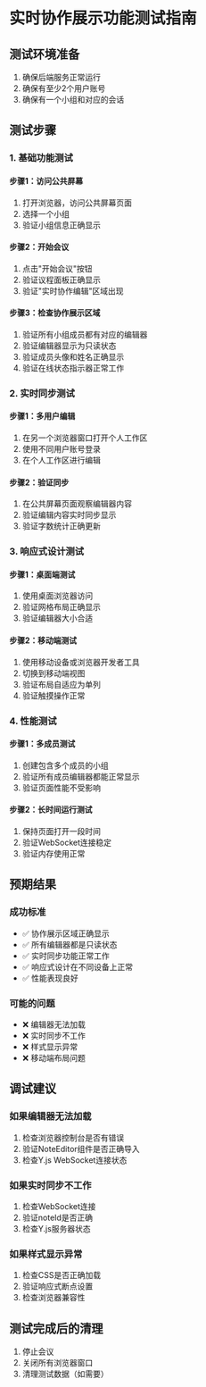 # 实时协作展示功能测试指南

## 测试环境准备

1. 确保后端服务正常运行
2. 确保有至少2个用户账号
3. 确保有一个小组和对应的会话

## 测试步骤

### 1. 基础功能测试

#### 步骤1：访问公共屏幕
1. 打开浏览器，访问公共屏幕页面
2. 选择一个小组
3. 验证小组信息正确显示

#### 步骤2：开始会议
1. 点击"开始会议"按钮
2. 验证议程面板正确显示
3. 验证"实时协作编辑"区域出现

#### 步骤3：检查协作展示区域
1. 验证所有小组成员都有对应的编辑器
2. 验证编辑器显示为只读状态
3. 验证成员头像和姓名正确显示
4. 验证在线状态指示器正常工作

### 2. 实时同步测试

#### 步骤1：多用户编辑
1. 在另一个浏览器窗口打开个人工作区
2. 使用不同用户账号登录
3. 在个人工作区进行编辑

#### 步骤2：验证同步
1. 在公共屏幕页面观察编辑器内容
2. 验证编辑内容实时同步显示
3. 验证字数统计正确更新

### 3. 响应式设计测试

#### 步骤1：桌面端测试
1. 使用桌面浏览器访问
2. 验证网格布局正确显示
3. 验证编辑器大小合适

#### 步骤2：移动端测试
1. 使用移动设备或浏览器开发者工具
2. 切换到移动端视图
3. 验证布局自适应为单列
4. 验证触摸操作正常

### 4. 性能测试

#### 步骤1：多成员测试
1. 创建包含多个成员的小组
2. 验证所有成员编辑器都能正常显示
3. 验证页面性能不受影响

#### 步骤2：长时间运行测试
1. 保持页面打开一段时间
2. 验证WebSocket连接稳定
3. 验证内存使用正常

## 预期结果

### 成功标准
- ✅ 协作展示区域正确显示
- ✅ 所有编辑器都是只读状态
- ✅ 实时同步功能正常工作
- ✅ 响应式设计在不同设备上正常
- ✅ 性能表现良好

### 可能的问题
- ❌ 编辑器无法加载
- ❌ 实时同步不工作
- ❌ 样式显示异常
- ❌ 移动端布局问题

## 调试建议

### 如果编辑器无法加载
1. 检查浏览器控制台是否有错误
2. 验证NoteEditor组件是否正确导入
3. 检查Y.js WebSocket连接状态

### 如果实时同步不工作
1. 检查WebSocket连接
2. 验证noteId是否正确
3. 检查Y.js服务器状态

### 如果样式显示异常
1. 检查CSS是否正确加载
2. 验证响应式断点设置
3. 检查浏览器兼容性

## 测试完成后的清理

1. 停止会议
2. 关闭所有浏览器窗口
3. 清理测试数据（如需要） 